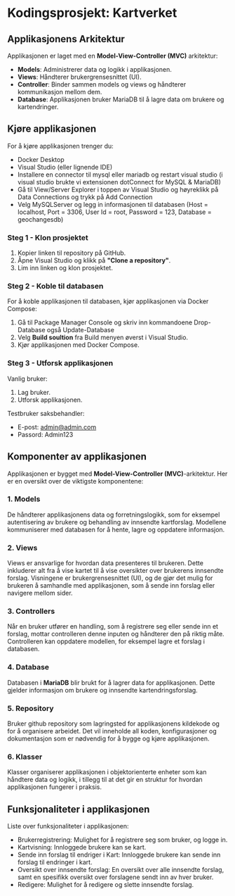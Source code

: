 # Kodingsprosjekt: Kartverket

## Applikasjonens Arkitektur
Applikasjonen er laget med en **Model-View-Controller (MVC)** arkitektur:
- **Models**: Administrerer data og logikk i applikasjonen.
- **Views**: Håndterer brukergrensesnittet (UI).
- **Controller**: Binder sammen models og views og håndterer kommunikasjon mellom dem.
- **Database**: Applikasjonen bruker MariaDB til å lagre data om brukere og kartendringer.

## Kjøre applikasjonen
For å kjøre applikasjonen trenger du:
- Docker Desktop
- Visual Studio (eller lignende IDE)
- Installere en connector til mysql eller mariadb og restart visual studio (i visual studio brukte vi extensionen dotConnect for MySQL & MariaDB)
- Gå til View/Server Explorer i toppen av Visual Studio og høyreklikk på Data Connections og trykk på Add Connection
- Velg MySQLServer og legg in informasjonen til databasen (Host = localhost, Port = 3306, User Id = root, Password = 123, Database = geochangesdb)

### Steg 1 - Klon prosjektet
1. Kopier linken til repository på GitHub.
2. Åpne Visual Studio og klikk på **"Clone a repository"**.
3. Lim inn linken og klon prosjektet.

### Steg 2 - Koble til databasen
For å koble applikasjonen til databasen, kjør applikasjonen via Docker Compose:
1. Gå til Package Manager Console og skriv inn kommandoene Drop-Database også Update-Database
2. Velg **Build soultion** fra Build menyen øverst i Visual Studio. 
3. Kjør applikasjonen med Docker Compose.

### Steg 3 - Utforsk applikasjonen
Vanlig bruker:
1. Lag bruker.
2. Utforsk applikasjonen.

Testbruker saksbehandler:
- E-post: admin@admin.com
- Passord: Admin123


## Komponenter av applikasjonen
Applikasjonen er bygget med **Model-View-Controller (MVC)**-arkitektur. Her er en oversikt over de viktigste komponentene:

### 1. **Models**
 De håndterer applikasjonens data og forretningslogikk, som for eksempel autentisering av brukere og behandling av innsendte kartforslag. Modellene kommuniserer med databasen for å hente, lagre og oppdatere informasjon.
   
### 2. **Views**
Views er ansvarlige for hvordan data presenteres til brukeren. Dette inkluderer alt fra å vise kartet til å vise oversikter over brukerens innsendte forslag. Visningene er brukergrensesnittet (UI), og de gjør det mulig for brukeren å samhandle med applikasjonen, som å sende inn forslag eller navigere mellom sider. 

### 3. **Controllers**
Når en bruker utfører en handling, som å registrere seg eller sende inn et forslag, mottar controlleren denne inputen og håndterer den på riktig måte. Controlleren kan oppdatere modellen, for eksempel lagre et forslag i databasen.

### 4. **Database**
Databasen i **MariaDB** blir brukt for å lagrer data for applikasjonen. Dette gjelder informasjon om brukere og innsendte kartendringsforslag.

### 5. **Repository**
Bruker github repository som lagringsted for applikasjonens kildekode og for å organisere arbeidet. Det vil inneholde all koden, konfigurasjoner og dokumentasjon som er nødvendig for å bygge og kjøre applikasjonen. 

### 6. **Klasser**
Klasser organiserer applikasjonen i objektorienterte enheter som kan håndtere data og logikk, i tillegg til at det gir en struktur for hvordan applikasjonen fungerer i praksis.

## Funksjonaliteter i applikasjonen
Liste over funksjonaliteter i applikasjonen:
- Brukerregistrering: Mulighet for å registrere seg som bruker, og logge in.
- Kartvisning: Innloggede brukere kan se kart.
- Sende inn forslag til endriger i Kart: Innloggede brukere kan sende inn forslag til endringer i kart.
- Oversikt over innsendte forslag: En oversikt over alle innsendte forslag, samt en spesifikk oversikt over forslagene sendt inn av hver bruker.
- Redigere: Mulighet for å redigere og slette innsendte forslag.
